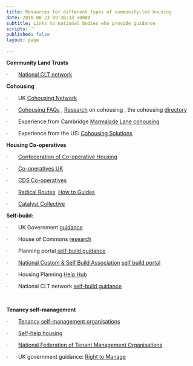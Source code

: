 ```yaml
---
title: Resources for different types of community-led housing
date: 2018-08-23 09:30:33 +0000
subtitle: Links to national bodies who provide guidance
scripts: ''
published: false
layout: page

---
```

**Community Land Trusts**

·       [National CLT network ](http://www.communitylandtrusts.org.uk/funding-and-resources/resources)

**Cohousing**

·       UK [Cohousing Network](https://cohousing.org.uk/membership-categories/)

·       [Cohousing FAQs](https://bit.ly/2M4JUFo) , [Research](https://bit.ly/2M7kirC) on cohousing , the cohousing [directory](https://bit.ly/2KyGaHx)

·       Experience from Cambridge [Marmalade Lane cohousing](http://www.houseplanninghelp.com/hph129-setting-up-a-cohousing-scheme-with-chris-wilson-from-k1/)

·       Experience from the US: [Cohousing Solutions](http://cohousing-solutions.com/resources/next-steps/)

**Housing Co-operatives**

·       [Confederation of Co-operative Housing](http://www.cch.coop/centre-for-excellence/)

·       [Co-operatives UK](https://www.uk.coop/developing-co-ops/start-co-operative)

·       [CDS Co-operatives](https://www.cds.coop/)

·       [Radical Routes](http://www.radicalroutes.org.uk/)  [How to Guides](http://www.radicalroutes.org.uk/publicdownloads/how2housingco-opstepbystep.pdf)

·       [Catalyst Collective](http://www.catalystcollective.org/cms/housing-co-ops)

**Self-build:**

·       UK Government [guidance](https://www.gov.uk/guidance/self-build-and-custom-housebuilding)

·       House of Commons [research](http://researchbriefings.parliament.uk/ResearchBriefing/Summary/SN06784)

·       Planning portal [self-build guidance](•%09https:/www.planningportal.co.uk/info/200130/common_projects/49/self-build_homes)

·       [National Custom & Self Build Association](http://www.nacsba.org.uk/) [self build portal](https://www.selfbuildportal.org.uk/)

·       Housing Planning [Help Hub](https://hphhub.com/)

·       National CLT network [self-build guidance](http://www.communitylandtrusts.org.uk/funding-and-resources/resources/start-a-clt-building-the-homes-including-self-build)

 

**Tenancy self-management**

·       [Tenancy self-management organisations](https://en.wikipedia.org/wiki/Tenant_management_organisation)

·       [Self-help housing](http://self-help-housing.org/how-is-it-done/setting-up/)

·       [National Federation of Tenant Management Organisations](http://www.nftmo.co.uk/)

·       UK government guidance: [Right to Manage](https://www.gov.uk/government/collections/tenant-management-organisations-guidance)